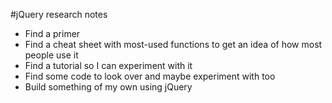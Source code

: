 #jQuery research notes

* Find a primer
* Find a cheat sheet with most-used functions to get an idea of how most people use it
* Find a tutorial so I can experiment with it
* Find some code to look over and maybe experiment with too
* Build something of my own using jQuery